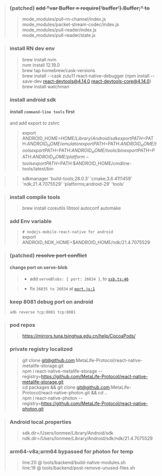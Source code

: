 > ### (patched) ~~add "var Buffer = require('buffer').Buffer;" to~~ 
>> mode_modules/pull-rn-channel/index.js  
>> mode_modules/packet-stream-codec/index.js  
>> mode_modules/pull-reader/index.js  
>> mode_modules/pull-reader/state.js

> ### install RN dev env
>> brew install nvm  
>> nvm install 12.19.0  
>> brew tap homebrew/cask-versions  
>> brew install --cask zulu11 react-native-debugger (npm install --save-dev react-devtools@4.14.0 react-devtools-core@4.14.0)  
>> brew install watchman
>
> ### install android sdk
> #### install `command-line tools` first
> and add export to zshrc
>> export ANDROID_HOME=$HOME/Library/Android/sdk  
>> export PATH=$PATH:$ANDROID_HOME/emulator   
>> export PATH=$PATH:$ANDROID_HOME/tools  
>> export PATH=$PATH:$ANDROID_HOME/tools/bin  
>> export PATH=$PATH:$ANDROID_HOME/platform-tools  
>> export PATH=$PATH:$ANDROID_HOME/cmdline-tools/latest/bin

>> sdkmanager 'build-tools;28.0.3' 'cmake;3.6.4111459' 'ndk;21.4.7075529' 'platforms;android-29' 'tools'

> ### install compile tools
>> brew install coreutils libtool autoconf automake
>
> ### add Env variable
>> `# nodejs-mobile-react-native for android`  
>> export ANDROID_NDK_HOME=$ANDROID_HOME/ndk/21.4.7075529

> ### (patched) ~~resolve port conflict~~
> #### change port on serve-blob
>> - add `serveBlobs: {
     port: 26834
     }`, to [`ssb.ts:46`](backend/ssb.ts)
>
>> - fix
     `26835 to 26834` at [`port.js:1`](node_modules/ssb-serve-blobs/port.js)
> ### keep 8081 debug port on android
> `adb reverse tcp:8081 tcp:8081`
 
> ### pod repos 
>> https://mirrors.tuna.tsinghua.edu.cn/help/CocoaPods/
> ### private registry localized 
>> git clone git@github.com:MetaLife-Protocol/react-native-metalife-storage.git  
>> npm i react-native-metalife-storage --registry=https://github.com/MetaLife-Protocol/react-native-metalife-storage.git  
>> cd packages && git clone git@github.com:MetaLife-Protocol/react-native-photon.git && cd ..  
>> npm i react-native-photon --registry=https://github.com/MetaLife-Protocol/react-native-photon.git

> ### Android local.properties  
>> sdk.dir=/Users/lonmee/Library/Android/sdk  
>> ndk.dir=/Users/lonmee/Library/Android/sdk/ndk/21.4.7075529  
> 
> ### arm64-v8a;arm64 bypassed for photon for temp  
>> line:20 @ tools/backend/build-native-modules.sh    
>> line:19 @ tools/backend/post-remove-unused-files.sh  
